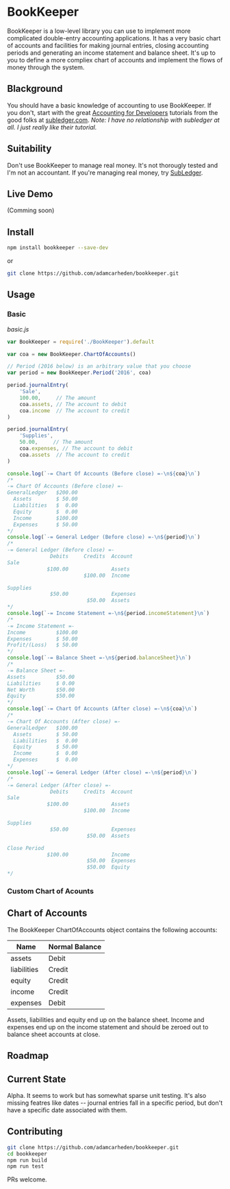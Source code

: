 # BookKeeper

BookKeeper is a low-level library you can use to implement more complicated double-entry accounting applications. It has a very basic chart of accounts and facilities for making journal entries, closing accounting periods and generating an income statement and balance sheet. It's up to you to define a more compliex chart of accounts and implement the flows of money through the system.

## Blackground
You should have a basic knowledge of accounting to use BookKeeper. If you don't, start with the great [Accounting for Developers](http://subledger.com/how-to/) tutorials from the good folks at [subledger.com](http://subledger.com). *Note: I have no relationship with subledger at all. I just really like their tutorial.*

## Suitability
Don't use BookKeeper to manage real money. It's not thorougly tested and I'm not an accountant. If you're managing real money, try [SubLedger](http://subledger.com/).

## Live Demo
(Comming soon)


## Install
```bash
npm install bookkeeper --save-dev
```
or
```bash
git clone https://github.com/adamcarheden/bookkeeper.git
```

## Usage

### Basic
_*basic.js*_
```javascript
var BookKeeper = require('./BookKeeper').default

var coa = new BookKeeper.ChartOfAccounts()

// Period (2016 below) is an arbitrary value that you choose
var period = new BookKeeper.Period('2016', coa)

period.journalEntry(
	'Sale', 
	100.00,     // The amount
	coa.assets, // The account to debit
	coa.income  // The account to credit
)

period.journalEntry(
	'Supplies', 
	50.00,     // The amount
	coa.expenses, // The account to debit
	coa.assets  // The account to credit
)

console.log(`-= Chart Of Accounts (Before close) =-\n${coa}\n`)
/*
-= Chart Of Accounts (Before close) =-
GeneralLedger   $200.00
  Assets        $ 50.00
  Liabilities   $  0.00
  Equity        $  0.00
  Income        $100.00
  Expenses      $ 50.00
*/
console.log(`-= General Ledger (Before close) =-\n${period}\n`)
/*
-= General Ledger (Before close) =-
              Debits     Credits  Account
Sale
             $100.00              Assets
                         $100.00  Income

Supplies
              $50.00              Expenses
                          $50.00  Assets
*/
console.log(`-= Income Statement =-\n${period.incomeStatement}\n`)
/*
-= Income Statement =-
Income          $100.00
Expenses        $ 50.00
Profit/(Loss)   $ 50.00
*/
console.log(`-= Balance Sheet =-\n${period.balanceSheet}\n`)
/*
-= Balance Sheet =-
Assets          $50.00
Liabilities     $ 0.00
Net Worth       $50.00
Equity          $50.00
*/
console.log(`-= Chart Of Accounts (After close) =-\n${coa}\n`)
/*
-= Chart Of Accounts (After close) =-
GeneralLedger   $100.00
  Assets        $ 50.00
  Liabilities   $  0.00
  Equity        $ 50.00
  Income        $  0.00
  Expenses      $  0.00
*/
console.log(`-= General Ledger (After close) =-\n${period}\n`)
/*
-= General Ledger (After close) =-
              Debits     Credits  Account
Sale
             $100.00              Assets
                         $100.00  Income

Supplies
              $50.00              Expenses
                          $50.00  Assets

Close Period
             $100.00              Income
                          $50.00  Expenses
                          $50.00  Equity
*/
```

### Custom Chart of Acounts

## Chart of Accounts
The BookKeeper ChartOfAccounts object contains the following accounts:

|Name       |Normal Balance|
|-----------|--------------|
|assets     |Debit         |
|liabilities|Credit        |
|equity     |Credit        |
|income     |Credit        |
|expenses   |Debit         |

Assets, liabilities and equity end up on the balance sheet. Income and expenses end up on the income statement and should be zeroed out to balance sheet accounts at close.

## Roadmap

## Current State

Alpha. It seems to work but has somewhat sparse unit testing. It's also missing featres like dates -- journal entries fall in a specific period, but don't have a specific date associated with them.

## Contributing
``` bash
git clone https://github.com/adamcarheden/bookkeeper.git
cd bookkeeper
npm run build
npm run test
```
PRs welcome.
